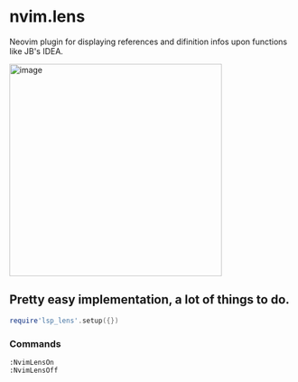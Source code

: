 # nvim.lens

Neovim plugin for displaying references and difinition infos upon functions like JB's IDEA.

<img width="376" alt="image" src="https://user-images.githubusercontent.com/16725418/217580076-7064cc80-664c-4ade-8e66-a0c75801cf17.png">


## Pretty easy implementation, a lot of things to do.

```lua
require'lsp_lens'.setup({})
```

### Commands
```
:NvimLensOn
:NvimLensOff
```

